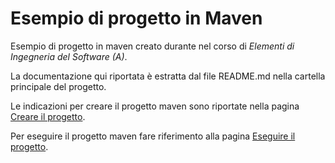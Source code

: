 # Esempio di progetto in Maven

Esempio di progetto in maven creato durante nel corso di *Elementi di Ingegneria del Software (A)*.

La documentazione qui riportata è estratta dal file README.md nella cartella principale del progetto.

Le indicazioni per creare il progetto maven sono riportate nella pagina [Creare il progetto](prj_create.html).

Per eseguire il progetto maven fare riferimento alla pagina [Eseguire il progetto](prj_exec.html).